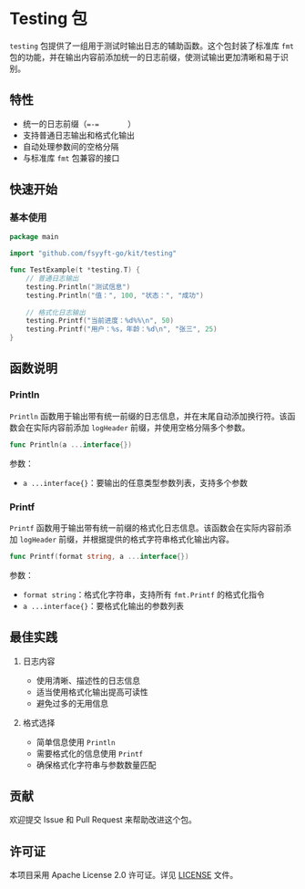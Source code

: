 # Testing 包

`testing` 包提供了一组用于测试时输出日志的辅助函数。这个包封装了标准库 `fmt` 包的功能，并在输出内容前添加统一的日志前缀，使测试输出更加清晰和易于识别。

## 特性

- 统一的日志前缀（`=-=       `）
- 支持普通日志输出和格式化输出
- 自动处理参数间的空格分隔
- 与标准库 `fmt` 包兼容的接口

## 快速开始

### 基本使用

```go
package main

import "github.com/fsyyft-go/kit/testing"

func TestExample(t *testing.T) {
    // 普通日志输出
    testing.Println("测试信息")
    testing.Println("值：", 100, "状态：", "成功")
    
    // 格式化日志输出
    testing.Printf("当前进度：%d%%\n", 50)
    testing.Printf("用户：%s，年龄：%d\n", "张三", 25)
}
```

## 函数说明

### Println

`Println` 函数用于输出带有统一前缀的日志信息，并在末尾自动添加换行符。该函数会在实际内容前添加 `logHeader` 前缀，并使用空格分隔多个参数。

```go
func Println(a ...interface{})
```

参数：
- `a ...interface{}`：要输出的任意类型参数列表，支持多个参数

### Printf

`Printf` 函数用于输出带有统一前缀的格式化日志信息。该函数会在实际内容前添加 `logHeader` 前缀，并根据提供的格式字符串格式化输出内容。

```go
func Printf(format string, a ...interface{})
```

参数：
- `format string`：格式化字符串，支持所有 `fmt.Printf` 的格式化指令
- `a ...interface{}`：要格式化输出的参数列表

## 最佳实践

1. 日志内容
   - 使用清晰、描述性的日志信息
   - 适当使用格式化输出提高可读性
   - 避免过多的无用信息

2. 格式选择
   - 简单信息使用 `Println`
   - 需要格式化的信息使用 `Printf`
   - 确保格式化字符串与参数数量匹配

## 贡献

欢迎提交 Issue 和 Pull Request 来帮助改进这个包。

## 许可证

本项目采用 Apache License 2.0 许可证。详见 [LICENSE](../LICENSE) 文件。 